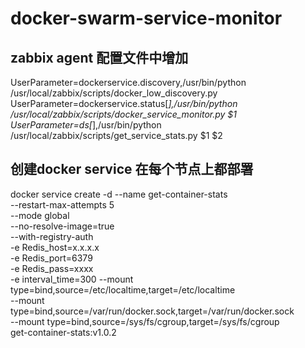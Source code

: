 # docker-swarm-service-monitor

## zabbix agent 配置文件中增加
UserParameter=dockerservice.discovery,/usr/bin/python /usr/local/zabbix/scripts/docker_low_discovery.py
UserParameter=dockerservice.status[*],/usr/bin/python /usr/local/zabbix/scripts/docker_service_monitor.py $1
UserParameter=ds[*],/usr/bin/python /usr/local/zabbix/scripts/get_service_stats.py $1 $2

## 创建docker service 在每个节点上都部署
docker service create -d --name get-container-stats \
    	--restart-max-attempts 5 \
    	--mode global \
    	--no-resolve-image=true \
    	--with-registry-auth \
    	-e Redis_host=x.x.x.x \
    	-e Redis_port=6379 \
    	-e Redis_pass=xxxx \
    	-e interval_time=300
    	--mount type=bind,source=/etc/localtime,target=/etc/localtime \
    	--mount type=bind,source=/var/run/docker.sock,target=/var/run/docker.sock \
    	--mount type=bind,source=/sys/fs/cgroup,target=/sys/fs/cgroup \
    	get-container-stats:v1.0.2
